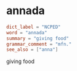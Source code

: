 # annada

``` toml
dict_label = "NCPED"
word = "annada"
summary = "giving food"
grammar_comment = "mfn."
see_also = ["anna"]
```

giving food

